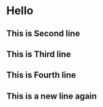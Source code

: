 # Hello

## This is Second line

## This is Third line

## This is Fourth line

## This is a new line again